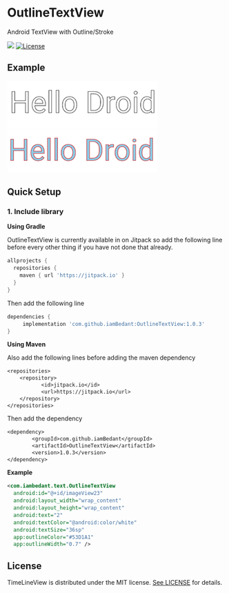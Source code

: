# OutlineTextView
Android TextView with Outline/Stroke

[![](https://jitpack.io/v/iamBedant/OutlineTextView.svg)](https://jitpack.io/#iamBedant/OutlineTextView)
[![License](https://img.shields.io/badge/License-MIT-blue.svg)](https://github.com/iamBedant/OutlineTextView/blob/master/LICENSE)

## Example
<img src="sc/s1.png" alt="Example 1" >&nbsp;&nbsp;&nbsp;&nbsp;&nbsp; <br />
<img src="sc/s2.png" alt="Example 2" >&nbsp;&nbsp;&nbsp;&nbsp;&nbsp;

## Quick Setup
### 1. Include library

**Using Gradle**

OutlineTextView is currently available in on Jitpack so add the following line before every other thing if you have not done that already.

```gradle
allprojects {
  repositories {
    maven { url 'https://jitpack.io' }
  }
}
```
	
Then add the following line 

``` gradle
dependencies {
     implementation 'com.github.iamBedant:OutlineTextView:1.0.3'
}
```

**Using Maven**

Also add the following lines before adding the maven dependency

```maven
<repositories>
	<repository>
		   <id>jitpack.io</id>
		   <url>https://jitpack.io</url>
	</repository>
</repositories>
```
Then add the dependency

``` maven
<dependency>
	    <groupId>com.github.iamBedant</groupId>
	    <artifactId>OutlineTextView</artifactId>
	    <version>1.0.3</version>
</dependency>
```

**Example**

```xml
<com.iambedant.text.OutlineTextView
  android:id="@+id/imageView23"
  android:layout_width="wrap_content"
  android:layout_height="wrap_content"
  android:text="2"
  android:textColor="@android:color/white"
  android:textSize="36sp"
  app:outlineColor="#53D1A1"
  app:outlineWidth="0.7" />
```

## License

TimeLineView is distributed under the MIT license. [See LICENSE](https://github.com/iamBedant/OutlineTextView/blob/master/LICENSE) for details.

